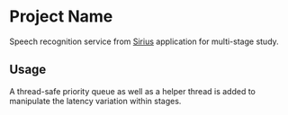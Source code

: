 # Project Name
Speech recognition service from [Sirius](https://github.com/claritylab/sirius) application for multi-stage study.
## Usage
A thread-safe priority queue as well as a helper thread is added to manipulate the latency variation within stages.
